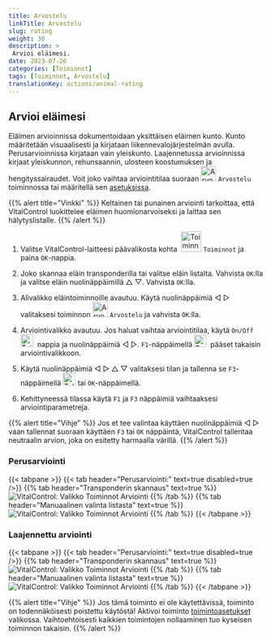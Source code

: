 ```yaml
---
title: Arvostelu
linkTitle: Arvostelu
slug: rating
weight: 30
description: >
 Arvioi eläimesi.
date: 2023-07-26
categories: [Toiminnot]
tags: [Toiminnot, Arvostelu]
translationKey: actions/animal-rating
---
```


## Arvioi eläimesi

Eläimen arvioinnissa dokumentoidaan yksittäisen eläimen kunto. Kunto määritetään visuaalisesti ja kirjataan liikennevalojärjestelmän avulla. Perusarvioinnissa kirjataan vain yleiskunto. Laajennetussa arvioinnissa kirjaat yleiskunnon, rehunsaannin, ulosteen koostumuksen ja hengityssairaudet. Voit joko vaihtaa arviointitilaa suoraan <img src="/icons/actions/rating.svg" width="30" align="bottom" alt="Arvostelu" /> `Arvostelu` toiminnossa tai määritellä sen [asetuksissa](../../settings/data-acquisition/#mode-of-animal-rating).

{{% alert title="Vinkki" %}}
Keltainen tai punainen arviointi tarkoittaa, että VitalControl luokittelee eläimen huomionarvoiseksi ja laittaa sen hälytyslistalle.
{{% /alert %}}

1. Valitse VitalControl-laitteesi päävalikosta kohta &nbsp;<img src="/icons/actions.svg" width="40" align="bottom" alt="Toiminnot" /> `Toiminnot` ja paina `OK`-nappia.

2. Joko skannaa eläin transponderilla tai valitse eläin listalta. Vahvista `OK`:lla ja valitse eläin nuolinäppäimillä △ ▽. Vahvista `OK`:lla.

3. Alivalikko eläintoiminnoille avautuu. Käytä nuolinäppäimiä ◁ ▷ valitaksesi toiminnon <img src="/icons/actions/rating.svg" width="30" align="bottom" alt="Arvostelu" /> `Arvostelu` ja vahvista `OK`:lla.

4. Arviointivalikko avautuu. Jos haluat vaihtaa arviointitilaa, käytä `On/Off` &nbsp;<img src="/icons/gear.svg" width="25" align="bottom" alt="Toimintaketju" />&nbsp; nappia ja nuolinäppäimiä ◁ ▷. `F1`-näppäimellä <img src="/icons/footer/exit.svg" width="24" align="bottom" alt="Takaisin" />&nbsp; pääset takaisin arviointivalikkoon.

5. Käytä nuolinäppäimiä ◁ ▷ △ ▽ valitaksesi tilan ja tallenna se `F3`-näppäimellä <img src="/icons/footer/save.svg" width="25" align="bottom" alt="Tallenna" /> tai `OK`-näppäimellä.

6. Kehittyneessä tilassa käytä `F1` ja `F3` näppäimiä vaihtaaksesi arviointiparametreja.

{{% alert title="Vihje" %}}
Jos et tee valintaa käyttäen nuolinäppäimiä ◁ ▷ vaan tallennat suoraan käyttäen `F3` tai `OK` näppäintä, VitalControl tallentaa neutraalin arvion, joka on esitetty harmaalla värillä.
{{% /alert %}}

### Perusarviointi

{{< tabpane >}}
{{< tab header="Perusarviointi:" text=true disabled=true />}}
{{% tab header="Transponderin skannaus" text=true %}}
![VitalControl: Valikko Toiminnot Arviointi](../images/basicrating-scan.png "Perusarviointi")
{{% /tab %}}
{{% tab header="Manuaalinen valinta listasta" text=true %}}
![VitalControl: Valikko Toiminnot Arviointi](../images/basicrating.png "Perusarviointi")
{{% /tab %}}
{{< /tabpane >}}

### Laajennettu arviointi

{{< tabpane >}}
{{< tab header="Perusarviointi:" text=true disabled=true />}}
{{% tab header="Transponderin skannaus" text=true %}}
![VitalControl: Valikko Toiminnot Arviointi](../images/extendedrating-scan.png "Laajennettu arviointi")
{{% /tab %}}
{{% tab header="Manuaalinen valinta listasta" text=true %}}
![VitalControl: Valikko Toiminnot Arviointi](../images/extendedrating.png "Laajennettu arviointi")
{{% /tab %}}
{{< /tabpane >}}

{{% alert title="Vihje" %}}
Jos tämä toiminto ei ole käytettävissä, toiminto on todennäköisesti poistettu käytöstä! Aktivoi toiminto [toimintoasetukset](../settings/) valikossa. Vaihtoehtoisesti kaikkien toimintojen nollaaminen tuo kyseisen toiminnon takaisin.
{{% /alert %}}
